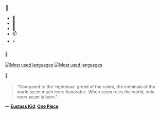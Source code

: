 ### 👋

- 🔭
- 🌱
- 💬
- 📫
- ⚡

#### 🧏

[![Most used languages](https://github-readme-stats-aynah.vercel.app/api/top-langs/?username=aynh&theme=solarized-dark&langs_count=6&layout=compact&hide_title=true)](https://github.com/anuraghazra/github-readme-stats#gh-dark-mode-only)
[![Most used languages](https://github-readme-stats-aynah.vercel.app/api/top-langs/?username=aynh&theme=solarized-light&langs_count=6&layout=compact&hide_title=true)](https://github.com/anuraghazra/github-readme-stats#gh-light-mode-only)

#### 💬

> "Compared to the 'righteous' greed of the rulers, the criminals of the world seem much more honorable. When scum rules the world, only more scum is born."

&mdash; [**Eustass Kid**](https://myanimelist.net/character.php?q=Eustass%20Kid&cat=character), [**One Piece**](https://myanimelist.net/search/all?q=One%20Piece&cat=all)

